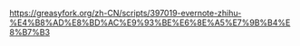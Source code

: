 https://greasyfork.org/zh-CN/scripts/397019-evernote-zhihu-%E4%B8%AD%E8%BD%AC%E9%93%BE%E6%8E%A5%E7%9B%B4%E8%B7%B3
